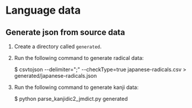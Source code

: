 # Language data

## Generate json from source data

1. Create a directory called `generated`.

2. Run the following command to generate radical data:

    $ csvtojson --delimiter=";" --checkType=true japanese-radicals.csv > generated/japanese-radicals.json

3. Run the following command to generate kanji data:

    $ python parse_kanjidic2_jmdict.py generated


